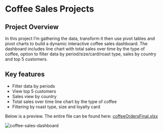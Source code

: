 # Coffee Sales Projects

## Project Overview
In this project I’m gathering the data, transform it then use pivot tables and pivot charts to build a dynamic interactive coffee sales dashboard. The dashboard includes line chart with total sales over time by the type of coffee, option to filter data by period/size/card/roast type, sales by country and top 5 customers. 

## Key features
-	Filter data by periods
-	View top 5 customers
-	Sales view by country
-	Total sales over time line chart by the type of coffee
-	Filtering by roast type, size and loyalty card

Below is a preview. The entire file can be found here: [coffeeOrdersFinal.xlsx](https://github.com/miubogdan/CoffeeOrders/blob/main/coffeeOrdersFinal.xlsx)

![coffee-sales-dashboard](https://github.com/miubogdan/CoffeeOrders/assets/157904787/ba0f1b21-b953-4f68-8284-bceba2c151f4)

